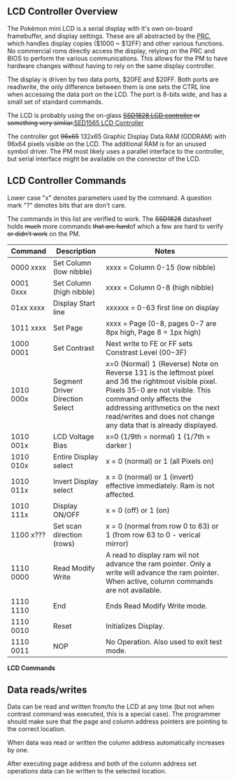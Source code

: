 ## LCD Controller Overview

The Pokémon mini LCD is a serial display with it's own on-board framebuffer, and display settings. These are all abstracted by the [PRC](PM_PRC.md "wikilink"), which handles display copies ($1000 \~ $12FF) and other various functions. No commercial roms directly access the display, relying on the PRC and BIOS to perform the various communications. This allows for the PM to have hardware changes without having to rely on the same display controller.

The display is driven by two data ports, $20FE and $20FF. Both ports are read\\write, the only difference between them is one sets the CTRL line when accessing the data port on the LCD. The port is 8-bits wide, and has a small set of standard commands.

The LCD is probably using the on-glass <s>[SSD1828 LCD controller](http://www.solomon-systech.com/products/ssd1828.htm) or something very simliar.</s>[SED1565 LCD Controller](http://www.bolymin.com.tw/Doc/SED1565.pdf)

The controller got <s>96x65</s> 132x65 Graphic Display Data RAM (GDDRAM) with 96x64 pixels visible on the LCD. The additional RAM is for an unused symbol driver. The PM most likely uses a parallel interface to the controller, but serial interface might be available on the connector of the LCD.

## LCD Controller Commands

Lower case "x" denotes parameters used by the command. A question mark "?" denotes bits that are don't care.

The commands in this list are verified to work. The <s>SSD1828</s> datasheet holds <s>much</s> more commands <S>that are hard</S>of which a few are hard to verify <s>or didn't work</s> on the PM.

| Command   | Description                     | Notes                                                                                                                                                                                                                                                                    |
| --------- | ------------------------------- | ------------------------------------------------------------------------------------------------------------------------------------------------------------------------------------------------------------------------------------------------------------------------ |
| 0000 xxxx | Set Column (low nibble)         | xxxx = Column 0-15 (low nibble)                                                                                                                                                                                                                                          |
| 0001 0xxx | Set Column (high nibble)        | xxxx = Column 0-8 (high nibble)                                                                                                                                                                                                                                          |
| 01xx xxxx | Display Start line              | xxxxxx = 0-63 first line on display                                                                                                                                                                                                                                      |
| 1011 xxxx | Set Page                        | xxxx = Page (0-8, pages 0-7 are 8px high, Page 8 = 1px high)                                                                                                                                                                                                             |
| 1000 0001 | Set Contrast                    | Next write to FE or FF sets Constrast Level ($00-$3F)                                                                                                                                                                                                                    |
| 1010 000x | Segment Driver Direction Select | x=0 (Normal) 1 (Reverse) Note on Reverse 131 is the leftmost pixel and 36 the rightmost visible pixel. Pixels 35-0 are not visible. This command only affects the addressing arithmetics on the next read/writes and does not change any data that is already displayed. |
| 1010 001x | LCD Voltage Bias                | x=0 (1/9th = normal) 1 (1/7th = darker )                                                                                                                                                                                                                                 |
| 1010 010x | Entire Display select           | x = 0 (normal) or 1 (all Pixels on)                                                                                                                                                                                                                                      |
| 1010 011x | Invert Display select           | x = 0 (normal) or 1 (invert) effective immediately. Ram is not affected.                                                                                                                                                                                                 |
| 1010 111x | Display ON/OFF                  | x = 0 (off) or 1 (on)                                                                                                                                                                                                                                                    |
| 1100 x??? | Set scan direction (rows)       | x = 0 (normal from row 0 to 63) or 1 (from row 63 to 0 - verical mirror)                                                                                                                                                                                                 |
| 1110 0000 | Read Modify Write               | A read to display ram wil not advance the ram pointer. Only a write will advance the ram pointer. When active, column commands are not available.                                                                                                                        |
| 1110 1110 | End                             | Ends Read Modify Write mode.                                                                                                                                                                                                                                             |
| 1110 0010 | Reset                           | Initializes Display.                                                                                                                                                                                                                                                     |
| 1110 0011 | NOP                             | No Operation. Also used to exit test mode.                                                                                                                                                                                                                               |

**LCD Commands**

## Data reads/writes

Data can be read and written from/to the LCD at any time (but not when contrast command was executed, this is a special case). The programmer should make sure that the page and column address pointers are pointing to the correct location.

When data was read or written the column address automatically increases by one.

After executing page address and both of the column address set operations data can be written to the selected location.
